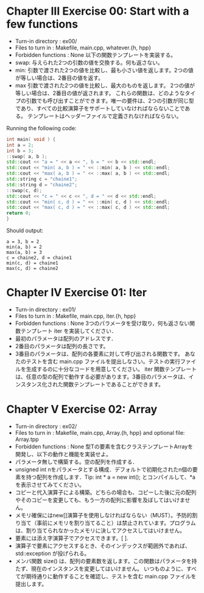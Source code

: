 # Chapter III Exercise 00: Start with a few functions
- Turn-in directory : ex00/
- Files to turn in : Makefile, main.cpp, whatever.{h, hpp}
- Forbidden functions : None
以下の関数テンプレートを実装する。
- swap: 与えられた2つの引数の値を交換する。何も返さない。
- min: 引数で渡された2つの値を比較し、最も小さい値を返します。2つの値が等しい場合は、2番目の値を返す。
- max 引数で渡された2つの値を比較し、最大のものを返します。
2つの値が等しい場合は、2番目の値が返されます。
これらの関数は、どのようなタイプの引数でも呼び出すことができます。唯一の要件は、2つの引数が同じ型であり、すべての比較演算子をサポートしていなければならないことである。
テンプレートはヘッダーファイルで定義されなければならない。

Running the following code:
```cpp
int main( void ) {
int a = 2;
int b = 3;
::swap( a, b );
std::cout << "a = " << a << ", b = " << b << std::endl;
std::cout << "min( a, b ) = " << ::min( a, b ) << std::endl;
std::cout << "max( a, b ) = " << ::max( a, b ) << std::endl;
std::string c = "chaine1";
std::string d = "chaine2";
::swap(c, d);
std::cout << "c = " << c << ", d = " << d << std::endl;
std::cout << "min( c, d ) = " << ::min( c, d ) << std::endl;
std::cout << "max( c, d ) = " << ::max( c, d ) << std::endl;
return 0;
}
```
Should output:
```
a = 3, b = 2
min(a, b) = 2
max(a, b) = 3
c = chaine2, d = chaine1
min(c, d) = chaine1
max(c, d) = chaine2
```

# Chapter IV Exercise 01: Iter
- Turn-in directory : ex01/
- Files to turn in : Makefile, main.cpp, iter.{h, hpp}
- Forbidden functions : None
3つのパラメータを受け取り，何も返さない関数テンプレート iter を実装してください．
- 最初のパラメータは配列のアドレスです．
- 2番目のパラメータは配列の長さです。
- 3番目のパラメータは、配列の各要素に対して呼び出される関数です。
あなたのテストを含む main.cpp ファイルを提出しなさい。テストの実行ファイルを生成するのに十分なコードを用意してください。
iter 関数テンプレートは、任意の型の配列で動作する必要があります。3番目のパラメータは、インスタンス化された関数テンプレートであることができます。

# Chapter V Exercise 02: Array
- Turn-in directory : ex02/
- Files to turn in : Makefile, main.cpp, Array.{h, hpp} and optional file: Array.tpp
- Forbidden functions : None
型Tの要素を含むクラステンプレートArrayを開発し、以下の動作と機能を実装せよ。
- パラメータ無しで構築する。空の配列を作成する．
- unsigned int nをパラメータとする構成．デフォルトで初期化されたn個の要素を持つ配列を作成します．Tip: int * a = new int(); とコンパイルして、*a を表示させてみてください。
- コピーと代入演算子による構築。どちらの場合も、コピーした後に元の配列やそのコピーを変更しても、もう一方の配列に影響を及ぼしてはいけません。
- メモリ確保にはnew[]演算子を使用しなければならない（MUST）。予防的割り当て（事前にメモリを割り当てること）は禁止されています。プログラムは、割り当てられなかったメモリに決してアクセスしてはいけません。
- 要素には添え字演算子でアクセスできます。[ ].
- 演算子で要素にアクセスするとき、そのインデックスが範囲外であれば、std::exception が投げられる。
- メンバ関数 size() は、配列の要素数を返します。この関数はパラメータを持たず、現在のインスタンスを変更してはいけません。
いつものように、すべてが期待通りに動作することを確認し、テストを含む main.cpp ファイルを提出します。
